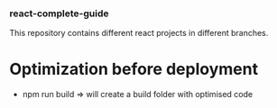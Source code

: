 ### react-complete-guide

This repository contains different react projects in different branches.

# Optimization before deployment

- npm run build
  => will create a build folder with optimised code
